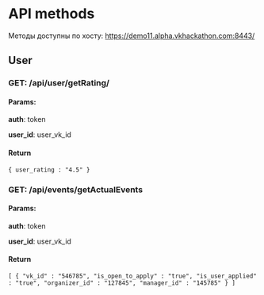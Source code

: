 # API methods
Методы доступны по хосту: https://demo11.alpha.vkhackathon.com:8443/
## User
### GET: /api/user/getRating/
#### Params:
**auth**: token

**user_id**: user_vk_id

#### Return
`{ user_rating : "4.5" }`

### GET: /api/events/getActualEvents
#### Params:
**auth**: token

**user_id**: user_vk_id

#### Return
`[
    { "vk_id" : "546785",
      "is_open_to_apply" : "true",
      "is_user_applied" : "true",
      "organizer_id" : "127845",
      "manager_id" : "145785"
    }
]`
